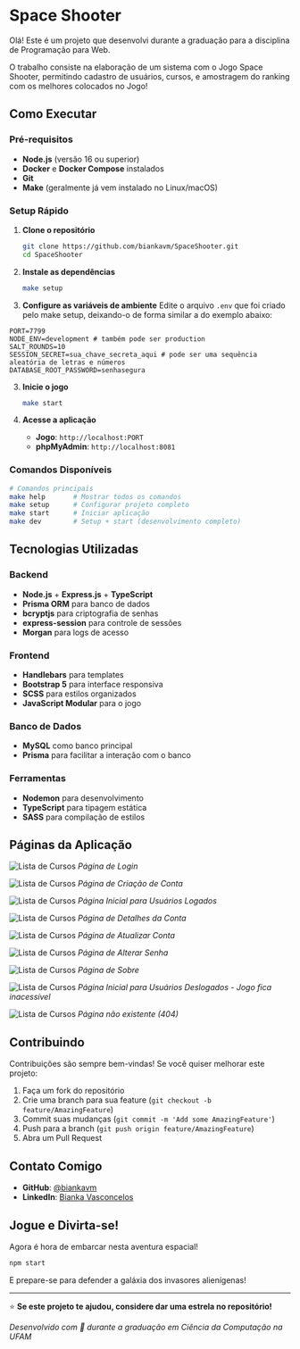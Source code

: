 # Space Shooter

Olá! Este é um projeto que desenvolvi durante a graduação para a disciplina de Programação para Web.

O trabalho consiste na elaboração de um sistema com o Jogo Space Shooter, permitindo cadastro de usuários, cursos, e amostragem do ranking com os melhores colocados no Jogo!

## Como Executar

### Pré-requisitos

- **Node.js** (versão 16 ou superior)
- **Docker** e **Docker Compose** instalados
- **Git**
- **Make** (geralmente já vem instalado no Linux/macOS)

### Setup Rápido

1. **Clone o repositório**

   ```bash
   git clone https://github.com/biankavm/SpaceShooter.git
   cd SpaceShooter
   ```

2. **Instale as dependências**

   ```bash
   make setup
   ```

3. **Configure as variáveis de ambiente**
   Edite o arquivo `.env` que foi criado pelo make setup, deixando-o de forma similar a do exemplo abaixo:

```env
PORT=7799
NODE_ENV=development # também pode ser production
SALT_ROUNDS=10
SESSION_SECRET=sua_chave_secreta_aqui # pode ser uma sequência aleatória de letras e números
DATABASE_ROOT_PASSWORD=senhasegura
```

3. **Inicie o jogo**

   ```bash
   make start
   ```

4. **Acesse a aplicação**
   - **Jogo**: `http://localhost:PORT`
   - **phpMyAdmin**: `http://localhost:8081`

### Comandos Disponíveis

```bash
# Comandos principais
make help       # Mostrar todos os comandos
make setup      # Configurar projeto completo
make start      # Iniciar aplicação
make dev        # Setup + start (desenvolvimento completo)
```

## Tecnologias Utilizadas

### **Backend**

- **Node.js** + **Express.js** + **TypeScript**
- **Prisma ORM** para banco de dados
- **bcryptjs** para criptografia de senhas
- **express-session** para controle de sessões
- **Morgan** para logs de acesso

### **Frontend**

- **Handlebars** para templates
- **Bootstrap 5** para interface responsiva
- **SCSS** para estilos organizados
- **JavaScript Modular** para o jogo

### **Banco de Dados**

- **MySQL** como banco principal
- **Prisma** para facilitar a interação com o banco

### **Ferramentas**

- **Nodemon** para desenvolvimento
- **TypeScript** para tipagem estática
- **SASS** para compilação de estilos

## Páginas da Aplicação

![Lista de Cursos](screenshots/pages/login.png)
_Página de Login_

![Lista de Cursos](screenshots/pages/unlogged/createAccount.png)
_Página de Criação de Conta_

![Lista de Cursos](screenshots/pages/logged/home.png)
_Página Inicial para Usuários Logados_

![Lista de Cursos](screenshots/pages/logged/accountDetails.png)
_Página de Detalhes da Conta_

![Lista de Cursos](screenshots/pages/logged/accountUpdate.png)
_Página de Atualizar Conta_

![Lista de Cursos](screenshots/pages/logged/changePassword.png)
_Página de Alterar Senha_

![Lista de Cursos](screenshots/pages/about.png)
_Página de Sobre_

![Lista de Cursos](screenshots/pages/unlogged/home.png)
_Página Inicial para Usuários Deslogados - Jogo fica inacessível_

![Lista de Cursos](screenshots/pages/404.png)
_Página não existente (404)_

## Contribuindo

Contribuições são sempre bem-vindas! Se você quiser melhorar este projeto:

1. Faça um fork do repositório
2. Crie uma branch para sua feature (`git checkout -b feature/AmazingFeature`)
3. Commit suas mudanças (`git commit -m 'Add some AmazingFeature'`)
4. Push para a branch (`git push origin feature/AmazingFeature`)
5. Abra um Pull Request

## Contato Comigo

- **GitHub**: [@biankavm](https://github.com/biankavm)
- **LinkedIn**: [Bianka Vasconcelos](https://www.linkedin.com/in/biankavmaciel/)

## Jogue e Divirta-se!

Agora é hora de embarcar nesta aventura espacial!

```bash
npm start
```

E prepare-se para defender a galáxia dos invasores alienígenas!

---

⭐ **Se este projeto te ajudou, considere dar uma estrela no repositório!**

_Desenvolvido com 💜 durante a graduação em Ciência da Computação na UFAM_
